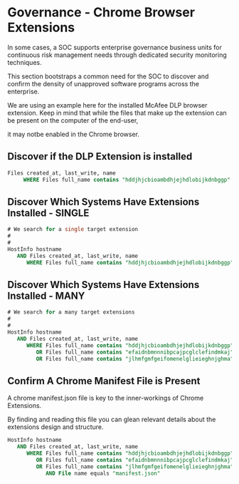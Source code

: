 # Governance - Chrome Browser Extensions

In some cases, a SOC supports enterprise governance business units for continuous risk management needs through dedicated security monitoring techniques.

This section bootstraps a common need for the SOC to discover and confirm the density of unapproved software programs across the enterprise.

We are using an example here for the installed McAfee DLP browser extension.  Keep in mind that while the files that make up the extension can be present on the computer of the end-user,

it may notbe enabled in the Chrome browser.


## **Discover if the DLP Extension is installed**

```sql
Files created_at, last_write, name
     WHERE Files full_name contains "hddjhjcbioambdhjejhdlobijkdnbggp"
```


## **Discover Which Systems Have Extensions Installed - SINGLE**

```sql
# We search for a single target extension
#
#
HostInfo hostname
   AND Files created_at, last_write, name
      WHERE Files full_name contains "hddjhjcbioambdhjejhdlobijkdnbggp"
```

## **Discover Which Systems Have Extensions Installed - MANY**

```sql
# We search for a many target extensions
#
#
HostInfo hostname
   AND Files created_at, last_write, name
      WHERE Files full_name contains "hddjhjcbioambdhjejhdlobijkdnbggp"
         OR Files full_name contains "efaidnbmnnnibpcajpcglclefindmkaj"
         OR Files full_name contains "jlhmfgmfgeifomenelglieieghnjghma"  
```


## **Confirm A Chrome Manifest File is Present**

A chrome manifest.json file is key to the inner-workings of Chrome Extensions.

By finding and reading this file you can glean relevant details about the extensions design and structure.

```sql
HostInfo hostname
   AND Files created_at, last_write, name
      WHERE Files full_name contains "hddjhjcbioambdhjejhdlobijkdnbggp"
         OR Files full_name contains "efaidnbmnnnibpcajpcglclefindmkaj"
         OR Files full_name contains "jlhmfgmfgeifomenelglieieghnjghma"
            AND File name equals "manifest.json"
```

